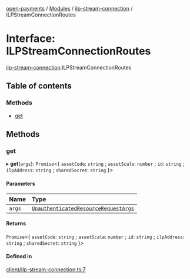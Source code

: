 [open-payments](../README.md) / [Modules](../modules.md) / [ilp-stream-connection](../modules/ilp_stream_connection.md) / ILPStreamConnectionRoutes

# Interface: ILPStreamConnectionRoutes

[ilp-stream-connection](../modules/ilp_stream_connection.md).ILPStreamConnectionRoutes

## Table of contents

### Methods

- [get](ilp_stream_connection.ILPStreamConnectionRoutes.md#get)

## Methods

### get

▸ **get**(`args`): `Promise`<{ `assetCode`: `string` ; `assetScale`: `number` ; `id`: `string` ; `ilpAddress`: `string` ; `sharedSecret`: `string`  }\>

#### Parameters

| Name | Type |
| :------ | :------ |
| `args` | [`UnauthenticatedResourceRequestArgs`](index.UnauthenticatedResourceRequestArgs.md) |

#### Returns

`Promise`<{ `assetCode`: `string` ; `assetScale`: `number` ; `id`: `string` ; `ilpAddress`: `string` ; `sharedSecret`: `string`  }\>

#### Defined in

[client/ilp-stream-connection.ts:7](https://github.com/interledger/rafiki/blob/44b48cce/packages/open-payments/src/client/ilp-stream-connection.ts#L7)
